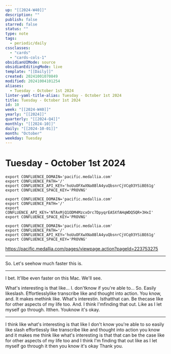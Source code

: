 ```yaml
---
up: "[[2024-W40]]"
description: ""
publish: false
starred: false
status: ""
type: note
tags:
  - periodic/daily
cssclasses:
  - "cards"
  - "cards-cols-1"
obsidianUIMode: source
obsidianEditingMode: live
template: "[[Daily]]"
created: 20241001070849
modified: 20241004101254
aliases:
  - Tuesday - October 1st 2024
linter-yaml-title-alias: Tuesday - October 1st 2024
title: Tuesday - October 1st 2024
id: 10
week: "[[2024-W40]]"
yearly: "[[2024]]"
quarterly: "[[2024-Q4]]"
monthly: "[[2024-10]]"
daily: "[[2024-10-01]]"
month: "October"
weekday: Tuesday
---
```


# Tuesday - October 1st 2024

```
export CONFLUENCE_DOMAIN='pacific.medallia.com'
export CONFLUENCE_PATH='/'
export CONFLUENCE_API_KEY='hoUuOFXwXNa8BlA4yuQbsnrCjVCq03YSiBE61g'
export CONFLUENCE_SPACE_KEY='PROVNG'
```

```
export CONFLUENCE_DOMAIN='pacific.medallia.com'
export CONFLUENCE_PATH='/'
export CONFLUENCE_API_KEY='NTAxMjQ1ODM4MzcxOrc7DpyqrEA5XfAHqWDQ5QR+3HxI'
export CONFLUENCE_SPACE_KEY='PROVNG'
```

```
export CONFLUENCE_DOMAIN='pacific.medallia.com'
export CONFLUENCE_PATH='/'
export CONFLUENCE_API_KEY='hoUuOFXwXNa8BlA4yuQbsnrCjVCq03YSiBE61g'
export CONFLUENCE_SPACE_KEY='PROVNG'
```

https://pacific.medallia.com/pages/viewpage.action?pageId=223753275

---


So. Let's seehow much faster this is.


---


I bet. It'llbe even faster on this Mac. We'll see.



What's interesting is that like… I. don'tknow if you're able to… So. Easily likeslash. Effortlesslylike transcribe like and thought into action. You know, and. It makes methink like. What's interestin. Isthatthat can. Be thecase like for other aspects of my life too. And. I think I'mfinding that out. Like as I let myself go through. Itthen. Youknow it's okay.

---


I think like what's interesting is that like I don't know you're able to so easily like slash effortlessly like transcribe like and thought into action you know and it makes me think like what's interesting is that that can be the case like for other aspects of my life too and I think I'm finding that out like as I let myself go through it then you know it's okay Thank you.
